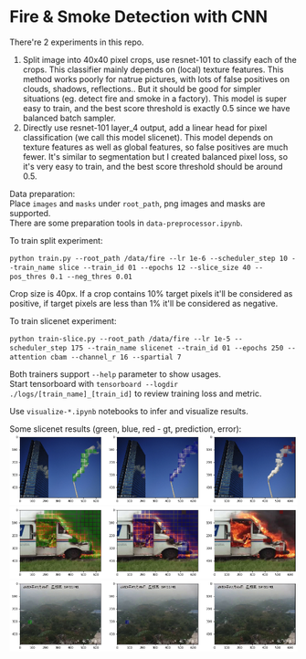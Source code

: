 # Fire & Smoke Detection with CNN

There're 2 experiments in this repo.  
   1. Split image into 40x40 pixel crops, use resnet-101 to classify each of the crops. This classifier mainly depends on (local) texture features. This method works poorly for natrue pictures, with lots of false positives on clouds, shadows, reflections.. But it should be good for simpler situations (eg. detect fire and smoke in a factory). This model is super easy to train, and the best score threshold is exactly 0.5 since we have balanced batch sampler.  
   2. Directly use resnet-101 layer_4 output, add a linear head for pixel classification (we call this model slicenet). This model depends on texture features as well as global features, so false positives are much fewer. It's similar to segmentation but I created balanced pixel loss, so it's very easy to train, and the best score threshold should be around 0.5.  

Data preparation:  
Place ```images``` and ```masks``` under ```root_path```, png images and masks are supported.  
There are some preparation tools in ```data-preprocessor.ipynb```.  

To train split experiment:  
```
python train.py --root_path /data/fire --lr 1e-6 --scheduler_step 10 --train_name slice --train_id 01 --epochs 12 --slice_size 40 --pos_thres 0.1 --neg_thres 0.01
```
Crop size is 40px. If a crop contains 10% target pixels it'll be considered as positive, if target pixels are less than 1% it'll be considered as negative.

To train slicenet experiment:  
```
python train-slice.py --root_path /data/fire --lr 1e-5 --scheduler_step 175 --train_name slicenet --train_id 01 --epochs 250 --attention cbam --channel_r 16 --spartial 7
```

Both trainers support ```--help``` parameter to show usages.  
Start tensorboard with ```tensorboard --logdir ./logs/[train_name]_[train_id]``` to review training loss and metric.

Use ```visualize-*.ipynb``` notebooks to infer and visualize results.  

Some slicenet results (green, blue, red - gt, prediction, error):  
![](imgs/1.png)
![](imgs/2.png)
![](imgs/3.png)